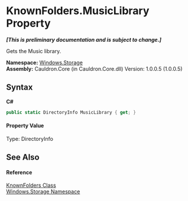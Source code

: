 # KnownFolders.MusicLibrary Property 
 _**\[This is preliminary documentation and is subject to change.\]**_

Gets the Music library.

**Namespace:**&nbsp;<a href="N_Windows_Storage">Windows.Storage</a><br />**Assembly:**&nbsp;Cauldron.Core (in Cauldron.Core.dll) Version: 1.0.0.5 (1.0.0.5)

## Syntax

**C#**<br />
``` C#
public static DirectoryInfo MusicLibrary { get; }
```


#### Property Value
Type: DirectoryInfo

## See Also


#### Reference
<a href="T_Windows_Storage_KnownFolders">KnownFolders Class</a><br /><a href="N_Windows_Storage">Windows.Storage Namespace</a><br />